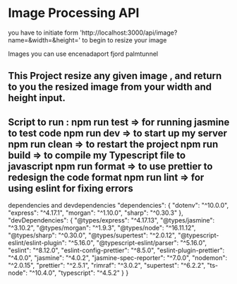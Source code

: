 # Image Processing API 

you have to initiate form 'http://localhost:3000/api/image?name=&width=&height=' to begin to resize your image

Images you can use 
encenadaport
fjord
palmtunnel

This Project resize any given image , and return to you the resized image from your width and height
input.
------------------------------------------------------------------
Script to run :
npm run test => for running jasmine to test code
npm run dev => to start up my server 
npm run clean => to restart the project
npm run build => to compile my Typescript file to javascript
npm run format => to use prettier to redesign the code format
npm run lint => for using eslint for fixing errors
------------------------------------------------------------------
dependencies and devdependencies
"dependencies": {
    "dotenv": "^10.0.0",
    "express": "^4.17.1",
    "morgan": "^1.10.0",
    "sharp": "^0.30.3"
  },
  "devDependencies": {
    "@types/express": "^4.17.13",
    "@types/jasmine": "^3.10.2",
    "@types/morgan": "^1.9.3",
    "@types/node": "^16.11.12",
    "@types/sharp": "^0.30.0",
    "@types/supertest": "^2.0.12",
    "@typescript-eslint/eslint-plugin": "^5.16.0",
    "@typescript-eslint/parser": "^5.16.0",
    "eslint": "^8.12.0",
    "eslint-config-prettier": "^8.5.0",
    "eslint-plugin-prettier": "^4.0.0",
    "jasmine": "^4.0.2",
    "jasmine-spec-reporter": "^7.0.0",
    "nodemon": "^2.0.15",
    "prettier": "^2.5.1",
    "rimraf": "^3.0.2",
    "supertest": "^6.2.2",
    "ts-node": "^10.4.0",
    "typescript": "^4.5.2"
  }
}